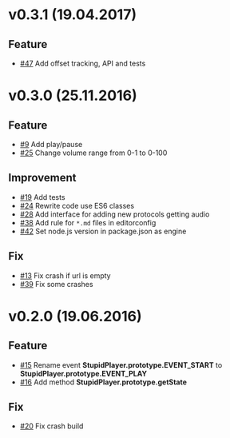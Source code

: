 # v0.3.1 (19.04.2017)

## Feature
* [#47](https://github.com/kicumkicum/stupid-player/issues/47)
Add offset tracking, API and tests

# v0.3.0 (25.11.2016)

## Feature
* [#9](https://github.com/kicumkicum/stupid-player/issues/9)
Add play/pause
* [#25](https://github.com/kicumkicum/stupid-player/issues/25)
Change volume range from 0-1 to 0-100

## Improvement
* [#19](https://github.com/kicumkicum/stupid-player/issues/19)
Add tests
* [#24](https://github.com/kicumkicum/stupid-player/issues/24)
Rewrite code use ES6 classes
* [#28](https://github.com/kicumkicum/stupid-player/issues/28)
Add interface for adding new protocols getting audio
* [#38](https://github.com/kicumkicum/stupid-player/issues/38)
Add rule for `*.md` files in editorconfig
* [#42](https://github.com/kicumkicum/stupid-player/issues/42)
Set node.js version in package.json as engine

## Fix
* [#13](https://github.com/kicumkicum/stupid-player/issues/13)
Fix crash if url is empty
* [#39](https://github.com/kicumkicum/stupid-player/issues/39)
Fix some crashes

# v0.2.0 (19.06.2016)

## Feature
* [#15](https://github.com/kicumkicum/stupid-player/issues/15)
Rename event **StupidPlayer.prototype.EVENT_START** to **StupidPlayer.prototype.EVENT_PLAY**
* [#16](https://github.com/kicumkicum/stupid-player/issues/16)
Add method **StupidPlayer.prototype.getState**

## Fix
* [#20](https://github.com/kicumkicum/stupid-player/issues/20)
Fix crash build
